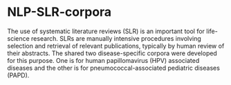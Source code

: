 # NLP-SLR-corpora
The use of systematic literature reviews (SLR) is an important tool for life-science research. SLRs are manually intensive procedures involving selection and retrieval of relevant publications, typically by human review of their abstracts. The shared two disease-specific corpora were developed for this purpose. One is for human papillomavirus (HPV) associated diseases and the other is for pneumococcal-associated pediatric diseases (PAPD).
